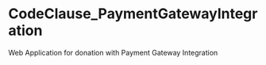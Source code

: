 # CodeClause_PaymentGatewayIntegration
Web Application for donation with Payment Gateway Integration

